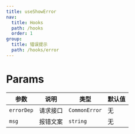 ```yaml
---
title: useShowError
nav:
  title: Hooks
  path: /hooks
  order: 1
group:
  title: 错误提示
  path: /hooks/error
---
```


<code src="./__demos__/basic.tsx"></code>


# Params

| 参数            | 说明                   | 类型                           | 默认值         |
| -------------- | ---------------------- | ----------------------------- | ------------- |
| `errorDep`     | 请求接口                | `CommonError`                  | 无            |
| `msg`          | 报错文案                | `string`                       | 无            |
